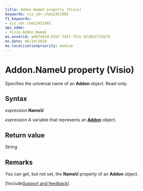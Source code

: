 ```yaml
---
title: Addon.NameU property (Visio)
keywords: vis_sdr.chm12451985
f1_keywords:
- vis_sdr.chm12451985
api_name:
- Visio.Addon.NameU
ms.assetid: ad6f445d-81b7-f45f-753c-8228a1f31b78
ms.date: 06/24/2019
ms.localizationpriority: medium
---
```



# Addon.NameU property (Visio)

Specifies the universal name of an **Addon** object. Read-only.


## Syntax

_expression_.**NameU**

_expression_ A variable that represents an **[Addon](Visio.Addon.md)** object.


## Return value

String


## Remarks

You can get, but not set, the **NameU** property of an **Addon** object.

[!include[Support and feedback](~/includes/feedback-boilerplate.md)]
